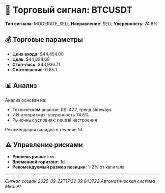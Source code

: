 
# 🎯 Торговый сигнал: BTCUSDT

**Тип сигнала**: MODERATE_SELL
**Направление**: SELL
**Уверенность**: 74.8%

## 💰 Торговые параметры
- **Цена входа**: $44,454.00
- **Цель**: $44,894.68
- **Стоп-лосс**: $43,936.71
- **Соотношение**: 0.85:1

## 📊 Анализ

Анализ основан на:
- Техническом анализе: RSI 47.7, тренд sideways
- ИИ-алгоритмах: уверенность 74.8%
- Рыночных условиях: neutral настроения

Рекомендация валидна в течение 1d.
        

## ⚠️ Управление рисками
- **Уровень риска**: low
- **Временной горизонт**: 1d
- **Рекомендуемый размер позиции**: 1-2% от капитала

---
*Сигнал создан 2025-09-22T17:32:39.643723*
*Автоматическая система Mirai AI*
        
